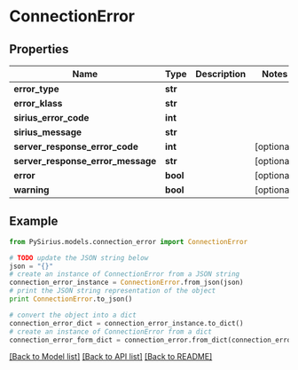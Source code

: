 # ConnectionError



## Properties

Name | Type | Description | Notes
------------ | ------------- | ------------- | -------------
**error_type** | **str** |  | 
**error_klass** | **str** |  | 
**sirius_error_code** | **int** |  | 
**sirius_message** | **str** |  | 
**server_response_error_code** | **int** |  | [optional] 
**server_response_error_message** | **str** |  | [optional] 
**error** | **bool** |  | [optional] 
**warning** | **bool** |  | [optional] 

## Example

```python
from PySirius.models.connection_error import ConnectionError

# TODO update the JSON string below
json = "{}"
# create an instance of ConnectionError from a JSON string
connection_error_instance = ConnectionError.from_json(json)
# print the JSON string representation of the object
print ConnectionError.to_json()

# convert the object into a dict
connection_error_dict = connection_error_instance.to_dict()
# create an instance of ConnectionError from a dict
connection_error_form_dict = connection_error.from_dict(connection_error_dict)
```
[[Back to Model list]](../README.md#documentation-for-models) [[Back to API list]](../README.md#documentation-for-api-endpoints) [[Back to README]](../README.md)


